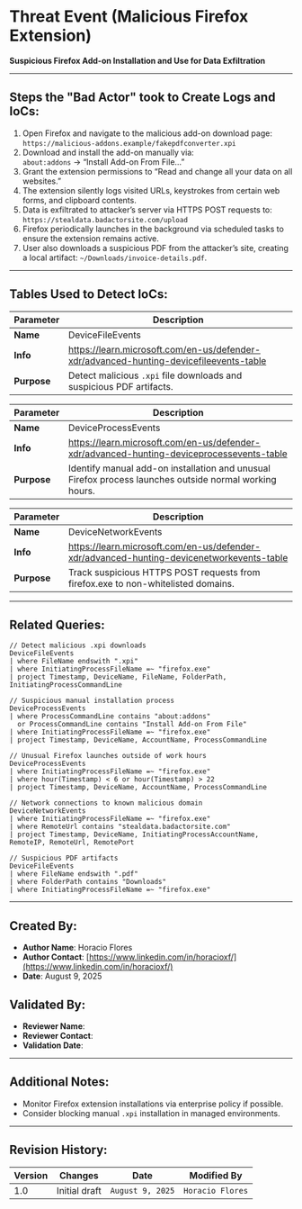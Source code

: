 # Threat Event (Malicious Firefox Extension)
**Suspicious Firefox Add-on Installation and Use for Data Exfiltration**

---

## Steps the "Bad Actor" took to Create Logs and IoCs:
1. Open Firefox and navigate to the malicious add-on download page:  
   `https://malicious-addons.example/fakepdfconverter.xpi`
2. Download and install the add-on manually via:  
   `about:addons` → “Install Add-on From File…”
3. Grant the extension permissions to “Read and change all your data on all websites.”
4. The extension silently logs visited URLs, keystrokes from certain web forms, and clipboard contents.
5. Data is exfiltrated to attacker’s server via HTTPS POST requests to:  
   `https://stealdata.badactorsite.com/upload`
6. Firefox periodically launches in the background via scheduled tasks to ensure the extension remains active.
7. User also downloads a suspicious PDF from the attacker’s site, creating a local artifact: `~/Downloads/invoice-details.pdf`.

---

## Tables Used to Detect IoCs:

| **Parameter**       | **Description**                                                              |
|---------------------|------------------------------------------------------------------------------|
| **Name**| DeviceFileEvents |
| **Info**| https://learn.microsoft.com/en-us/defender-xdr/advanced-hunting-devicefileevents-table |
| **Purpose**| Detect malicious `.xpi` file downloads and suspicious PDF artifacts. |

| **Parameter**       | **Description**                                                              |
|---------------------|------------------------------------------------------------------------------|
| **Name**| DeviceProcessEvents |
| **Info**| https://learn.microsoft.com/en-us/defender-xdr/advanced-hunting-deviceprocessevents-table |
| **Purpose**| Identify manual add-on installation and unusual Firefox process launches outside normal working hours. |

| **Parameter**       | **Description**                                                              |
|---------------------|------------------------------------------------------------------------------|
| **Name**| DeviceNetworkEvents |
| **Info**| https://learn.microsoft.com/en-us/defender-xdr/advanced-hunting-devicenetworkevents-table |
| **Purpose**| Track suspicious HTTPS POST requests from firefox.exe to non-whitelisted domains. |

---

## Related Queries:
```kql
// Detect malicious .xpi downloads
DeviceFileEvents
| where FileName endswith ".xpi"
| where InitiatingProcessFileName =~ "firefox.exe"
| project Timestamp, DeviceName, FileName, FolderPath, InitiatingProcessCommandLine

// Suspicious manual installation process
DeviceProcessEvents
| where ProcessCommandLine contains "about:addons"
  or ProcessCommandLine contains "Install Add-on From File"
| where InitiatingProcessFileName =~ "firefox.exe"
| project Timestamp, DeviceName, AccountName, ProcessCommandLine

// Unusual Firefox launches outside of work hours
DeviceProcessEvents
| where InitiatingProcessFileName =~ "firefox.exe"
| where hour(Timestamp) < 6 or hour(Timestamp) > 22
| project Timestamp, DeviceName, AccountName, ProcessCommandLine

// Network connections to known malicious domain
DeviceNetworkEvents
| where InitiatingProcessFileName =~ "firefox.exe"
| where RemoteUrl contains "stealdata.badactorsite.com"
| project Timestamp, DeviceName, InitiatingProcessAccountName, RemoteIP, RemoteUrl, RemotePort

// Suspicious PDF artifacts
DeviceFileEvents
| where FileName endswith ".pdf"
| where FolderPath contains "Downloads"
| where InitiatingProcessFileName =~ "firefox.exe"
```

---

## Created By:
- **Author Name**: Horacio Flores
- **Author Contact**: [https://www.linkedin.com/in/horacioxf/](https://www.linkedin.com/in/horacioxf/)  
- **Date**: August 9, 2025

## Validated By:
- **Reviewer Name**:  
- **Reviewer Contact**:  
- **Validation Date**:  

---

## Additional Notes:
- Monitor Firefox extension installations via enterprise policy if possible.
- Consider blocking manual `.xpi` installation in managed environments.

---

## Revision History:
| **Version** | **Changes**            | **Date**         | **Modified By**            |
|-------------|------------------------|------------------|----------------------------|
| 1.0         | Initial draft           | `August 9, 2025` | `Horacio Flores`    |
